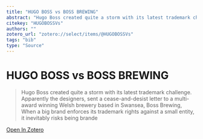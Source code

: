 ```yaml
---
title: "HUGO BOSS vs BOSS BREWING"
abstract: "Hugo Boss created quite a storm with its latest trademark challenge. Apparently the designers, sent a cease-and-desist letter to a multi-award winning Welsh brewery based in Swansea, Boss Brewing, When a big brand enforces its trademark rights against a small entity, it inevitably risks being brande"
citekey: "HUGOBOSSVs"
authors: ""
zotero_url: "zotero://select/items/@HUGOBOSSVs"
tags: "bib"
type: "Source"
---
```


# HUGO BOSS vs BOSS BREWING 
> Hugo Boss created quite a storm with its latest trademark challenge. Apparently the designers, sent a cease-and-desist letter to a multi-award winning Welsh brewery based in Swansea, Boss Brewing, When a big brand enforces its trademark rights against a small entity, it inevitably risks being brande

[Open In Zotero](zotero://select/items/@HUGOBOSSVs)